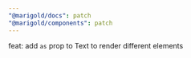 ```yaml
---
"@marigold/docs": patch
"@marigold/components": patch
---
```


feat: add `as` prop to Text to render different elements
